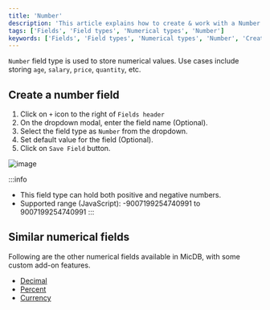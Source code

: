 ```yaml
---
title: 'Number'
description: 'This article explains how to create & work with a Number field.'
tags: ['Fields', 'Field types', 'Numerical types', 'Number']
keywords: ['Fields', 'Field types', 'Numerical types', 'Number', 'Create number field']
---
```



`Number` field type is used to store numerical values. Use cases include storing `age`, `salary`, `price`, `quantity`, etc.

## Create a number field
1. Click on `+` icon to the right of `Fields header`
2. On the dropdown modal, enter the field name (Optional).
3. Select the field type as `Number` from the dropdown.
4. Set default value for the field (Optional).
5. Click on `Save Field` button.

![image](/img/v2/fields/types/number.png)

:::info
- This field type can hold both positive and negative numbers.
- Supported range (JavaScript): -9007199254740991 to 9007199254740991
:::

## Similar numerical fields
Following are the other numerical fields available in MicDB, with some custom add-on features.
- [Decimal](020.decimal.md)
- [Percent](030.percent.md)
- [Currency](040.currency.md)